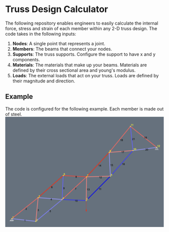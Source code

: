 # Truss Design Calculator

The following repository enables engineers to easily calculate the internal force, stress and strain of each member within any 2-D truss design. The code takes in the following inputs:

1. **Nodes**: A single point that represents a joint. 
2. **Members**: The beams that connect your nodes. 
3. **Supports**: The truss supports. Configure the support to have x and y components. 
4. **Materials**: The materials that make up your beams. Materials are defined by their cross sectional area and young's modulus. 
5. **Loads**: The external loads that act on your truss. Loads are defined by their magnitude and direction. 

## Example
The code is configured for the following example. Each member is made out of steel. 
![Diagram](truss-example.png)